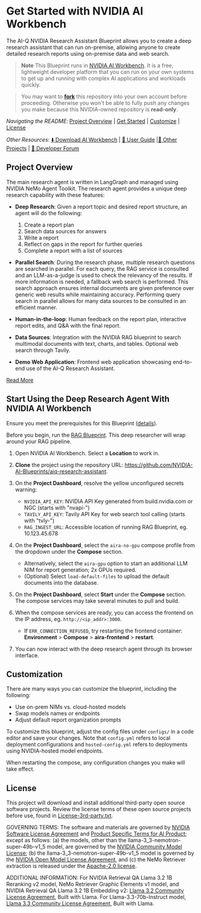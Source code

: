 # Get Started with NVIDIA AI Workbench 

The AI-Q NVIDIA Research Assistant Blueprint allows you to create a deep research assistant that can run on-premise, allowing anyone to create detailed research reports using on-premise data and web search.

> **Note**
> This Blueprint runs in [NVIDIA AI Workbench](https://docs.nvidia.com/ai-workbench/user-guide/latest/overview/introduction.html). It is a free, lightweight developer platform that you can run on your own systems to get up and running with complex AI applications and workloads quickly.

> You may want to [**fork**](https://docs.github.com/en/pull-requests/collaborating-with-pull-requests/working-with-forks/fork-a-repo#forking-a-repository) this repository into your own account before proceeding. Otherwise you won't be able to fully push any changes you make because this NVIDIA-owned repository is **read-only**.

*Navigating the README*: [Project Overview](#project-overview) | [Get Started](#start-using-the-deep-research-agent-with-nvidia-ai-workbench) | [Customize](#customization) | [License](#license)

*Other Resources*: [:arrow_down: Download AI Workbench](https://www.nvidia.com/en-us/deep-learning-ai/solutions/data-science/workbench/) | [:book: User Guide](https://docs.nvidia.com/ai-workbench/) |[:open_file_folder: Other Projects](https://docs.nvidia.com/ai-workbench/user-guide/latest/quickstart/example-projects.html) | [:rotating_light: Developer Forum](https://forums.developer.nvidia.com/t/support-workbench-example-blueprint-ai-q-research-assistant/336538)

## Project Overview

The main research agent is written in LangGraph and managed using NVIDIA NeMo Agent Toolkit. The research agent provides a unique deep research capability with these features:

- **Deep Research**: Given a report topic and desired report structure, an agent will do the following:
  1. Create a report plan
  2. Search data sources for answers
  3. Write a report
  4. Reflect on gaps in the report for further queries
  5. Complete a report with a list of sources

- **Parallel Search**: During the research phase, multiple research questions are searched in parallel. For each query, the RAG service is consulted and an LLM-as-a-judge is used to check the relevancy of the results. If more information is needed, a fallback web search is performed. This search approach ensures internal documents are given preference over generic web results while maintaining accuracy. Performing query search in parallel allows for many data sources to be consulted in an efficient manner.
- **Human-in-the-loop**: Human feedback on the report plan, interactive report edits, and Q&A with the final report.
- **Data Sources**: Integration with the NVIDIA RAG blueprint to search multimodal documents with text, charts, and tables. Optional web search through Tavily.
- **Demo Web Application**: Frontend web application showcasing end-to-end use of the AI-Q Research Assistant.

[Read More](../../README.md)

## Start Using the Deep Research Agent With NVIDIA AI Workbench

Ensure you meet the prerequisites for this Blueprint ([details](../../README.md)).

Before you begin, run the  [RAG Blueprint](https://github.com/NVIDIA-AI-Blueprints/rag). This deep researcher will wrap around your RAG pipeline.

1. Open NVIDIA AI Workbench. Select a **Location** to work in.

1. **Clone** the project using the repository URL: https://github.com/NVIDIA-AI-Blueprints/aiq-research-assistant.

1. On the **Project Dashboard**, resolve the yellow unconfigured secrets warning:

   * ``NVIDIA_API_KEY``: NVIDIA API Key generated from build.nvidia.com or NGC (starts with "nvapi-")
   * ``TAVILY_API_KEY``: Tavily API Key for web search tool calling (starts with "tvly-")
   * ``RAG_INGEST_URL``: Accessible location of running RAG Blueprint, eg. 10.123.45.678

1. On the **Project Dashboard**, select the ``aira-no-gpu`` compose profile from the dropdown under the **Compose** section.

   * Alternatively, select the ``aira-gpu`` option to start an additional LLM NIM for report generation; 2x GPUs required.
   * (Optional) Select ``load-default-files`` to upload the default documents into the database.

1. On the **Project Dashboard**, select **Start** under the **Compose** section. The compose services may take several minutes to pull and build.

1. When the compose services are ready, you can access the frontend on the IP address, eg. ``http://<ip_addr>:3000``.

   * If ``ERR_CONNECTION_REFUSED``, try restarting the frontend container: **Environment** > **Compose** > **aira-frontend** > **restart**.

1. You can now interact with the deep research agent through its browser interface.

## Customization

There are many ways you can customize the blueprint, including the following:

* Use on-prem NIMs vs. cloud-hosted models
* Swap models names or endpoints
* Adjust default report organization prompts

To customize this blueprint, adjust the config files under ``configs/`` in a code editor and save your changes. Note that ``config.yml`` refers to local deployment configurations and ``hosted-config.yml`` refers to deployments using NVIDIA-hosted model endpoints.

When restarting the compose, any configuration changes you make will take effect.

## License

This project will download and install additional third-party open source software projects. Review the license terms of these open source projects before use, found in [License-3rd-party.txt](../../LICENSE-3rd-party.txt).

GOVERNING TERMS: The software and materials are governed by [NVIDIA Software License Agreement](https://www.nvidia.com/en-us/agreements/enterprise-software/nvidia-software-license-agreement/) and [Product Specific Terms for AI Product](https://www.nvidia.com/en-us/agreements/enterprise-software/product-specific-terms-for-ai-products/); except as follows: (a) the models, other than the llama-3_3-nemotron-super-49b-v1_5 model, are governed by the [NVIDIA Community Model License](https://www.nvidia.com/en-us/agreements/enterprise-software/nvidia-community-models-license/); (b) the llama-3_3-nemotron-super-49b-v1_5 model is governed by the [NVIDIA Open Model License Agreement](https://developer.download.nvidia.com/licenses/nvidia-open-model-license-agreement-june-2024.pdf), and (c) the NeMo Retriever extraction is released under the [Apache-2.0 license](https://github.com/NVIDIA/nv-ingest/blob/main/LICENSE).

ADDITIONAL INFORMATION: For NVIDIA Retrieval QA Llama 3.2 1B Reranking v2 model, NeMo Retriever Graphic Elements v1 model, and NVIDIA Retrieval QA Llama 3.2 1B Embedding v2: [Llama 3.2 Community License Agreement](https://www.llama.com/llama3_2/license/), Built with Llama. For Llama-3.3-70b-Instruct model, [Llama 3.3 Community License Agreement](https://www.llama.com/llama3_3/license/), Built with Llama.

